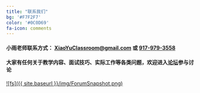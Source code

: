 ```yaml
---
title: "联系我们"
bg: '#F7F2F7'
color: '#0C0D69'
fa-icon: comments
---
```

#### 小雨老师联系方式： <XiaoYuClassroom@gmail.com> 或 <a href="tel:+19179793558">917-979-3558</a>

#### 大家有任何关于教学内容、面试技巧、实际工作等各类问题，欢迎进入<a href="http://forum.xiaoyuclassroom.com/" target="_blank"><strong>论坛</strong></a>参与讨论

[![fs]({{ site.baseurl }}/img/ForumSnapshot.png)](http://forum.xiaoyuclassroom.com/)

